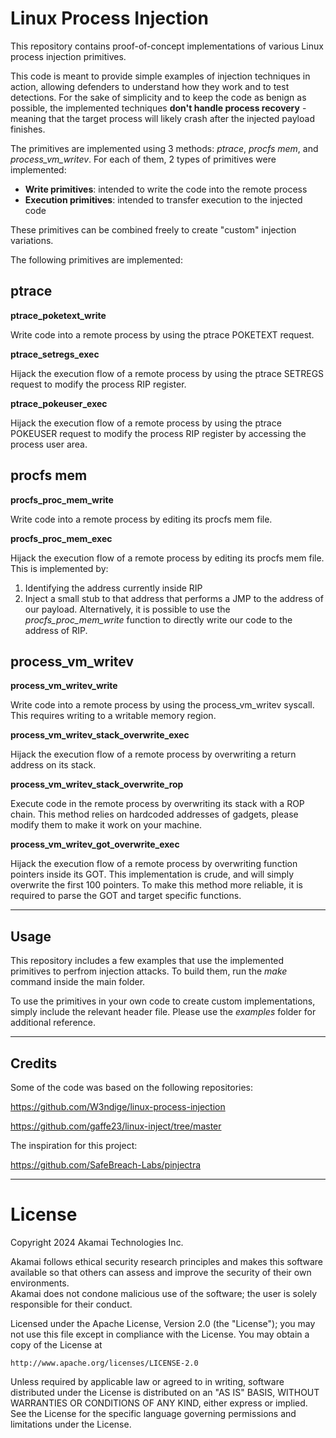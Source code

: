 # Linux Process Injection
This repository contains proof-of-concept implementations of various Linux process injection primitives.

This code is meant to provide simple examples of injection techniques in action, allowing defenders to understand how they work and to test detections.
For the sake of simplicity and to keep the code as benign as possible, the implemented techniques **don't handle process recovery** - meaning that the target process will likely crash after the injected payload finishes.

The primitives are implemented using 3 methods: *ptrace*, *procfs mem*, and *process_vm_writev*.
For each of them, 2 types of primitives were implemented:
- **Write primitives**: intended to write the code into the remote process
- **Execution primitives**: intended to transfer execution to the injected code

  
These primitives can be combined freely to create "custom" injection variations.

The following primitives are implemented:

## ptrace

**ptrace_poketext_write** 

Write code into a remote process by using the ptrace POKETEXT request.

**ptrace_setregs_exec**

Hijack the execution flow of a remote process by using the ptrace SETREGS request to modify the process RIP register.

**ptrace_pokeuser_exec**

Hijack the execution flow of a remote process by using the ptrace POKEUSER request to modify the process RIP register by accessing the process user area.

## procfs mem
**procfs_proc_mem_write**


Write code into a remote process by editing its procfs mem file.

**procfs_proc_mem_exec**

Hijack the execution flow of a remote process by editing its procfs mem file. 
This is implemented by:
1. Identifying the address currently inside RIP
2. Inject a small stub to that address that performs a JMP to the address of our payload.
Alternatively, it is possible to use the *procfs_proc_mem_write* function to directly write our code to the address of RIP.

## process_vm_writev
**process_vm_writev_write**

Write code into a remote process by using the process_vm_writev syscall. This requires writing to a writable memory region.

**process_vm_writev_stack_overwrite_exec**

Hijack the execution flow of a remote process by overwriting a return address on its stack.

**process_vm_writev_stack_overwrite_rop**

Execute code in the remote process by overwriting its stack with a ROP chain.
This method relies on hardcoded addresses of gadgets, please modify them to make it work on your machine.

**process_vm_writev_got_overwrite_exec**

Hijack the execution flow of a remote process by overwriting function pointers inside its GOT.
This implementation is crude, and will simply overwrite the first 100 pointers.
To make this method more reliable, it is required to parse the GOT and target specific functions.

-------

## Usage
This repository includes a few examples that use the implemented primitives to perfrom injection attacks.
To build them, run the *make* command inside the main folder.

To use the primitives in your own code to create custom implementations, simply include the relevant header file.
Please use the *examples* folder for additional reference. 

-------

## Credits
Some of the code was based on the following repositories:

https://github.com/W3ndige/linux-process-injection

https://github.com/gaffe23/linux-inject/tree/master

The inspiration for this project:

https://github.com/SafeBreach-Labs/pinjectra

-------

# License 

Copyright 2024 Akamai Technologies Inc.

Akamai follows ethical security research principles and makes this software available so that others can assess and improve the security of their own environments.  
Akamai does not condone malicious use of the software; the user is solely responsible for their conduct.

Licensed under the Apache License, Version 2.0 (the "License");
you may not use this file except in compliance with the License.
You may obtain a copy of the License at

    http://www.apache.org/licenses/LICENSE-2.0

Unless required by applicable law or agreed to in writing, software
distributed under the License is distributed on an "AS IS" BASIS,
WITHOUT WARRANTIES OR CONDITIONS OF ANY KIND, either express or implied.
See the License for the specific language governing permissions and
limitations under the License.
